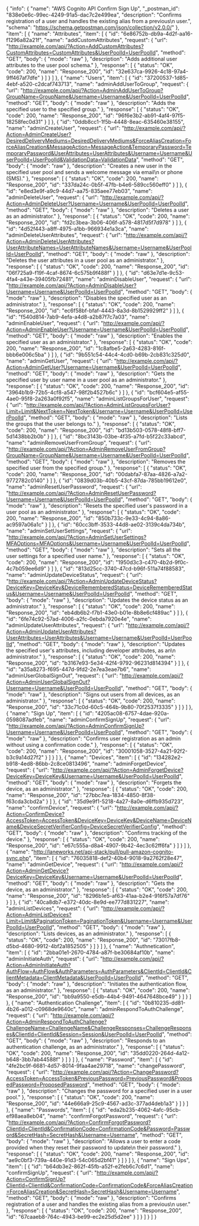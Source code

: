 {
  "info": {
    "name": "AWS Cognito API Confirm Sign Up",
    "_postman_id": "838e0e6c-99ec-4249-91a5-dac7c2e499ea",
    "description": "Confirms registration of a user and handles the existing alias from a previous\n            user.",
    "schema": "https://schema.getpostman.com/json/collection/v2.0.0/"
  },
  "item": [
    {
      "name": "Attributes",
      "item": [
        {
          "id": "6e86752b-db9a-4d2f-aa16-f1296a82a21f",
          "name": "addCustomAttributes",
          "request": {
            "url": "http://example.com/api/?Action=AddCustomAttributes?CustomAttributes=CustomAttributes&UserPoolId=UserPoolId",
            "method": "GET",
            "body": {
              "mode": "raw"
            },
            "description": "Adds additional user attributes to the user pool schema."
          },
          "response": [
            {
              "status": "OK",
              "code": 200,
              "name": "Response_200",
              "id": "32e637ca-9926-4c18-97a4-9ff467af7dfe"
            }
          ]
        }
      ]
    },
    {
      "name": "Users",
      "item": [
        {
          "id": "37200537-1d85-4ebf-a520-c2dcaf743713",
          "name": "adminAddUserToGroup",
          "request": {
            "url": "http://example.com/api/?Action=AdminAddUserToGroup?GroupName=GroupName&Username=Username&UserPoolId=UserPoolId",
            "method": "GET",
            "body": {
              "mode": "raw"
            },
            "description": "Adds the specified user to the specified group."
          },
          "response": [
            {
              "status": "OK",
              "code": 200,
              "name": "Response_200",
              "id": "96f6e3b2-ab91-4af4-97f5-18258fec0d31"
            }
          ]
        },
        {
          "id": "0ddb8cc1-1f5b-4448-8eac-635460e38155",
          "name": "adminCreateUser",
          "request": {
            "url": "http://example.com/api/?Action=AdminCreateUser?DesiredDeliveryMediums=DesiredDeliveryMediums&ForceAliasCreation=ForceAliasCreation&MessageAction=MessageAction&TemporaryPassword=TemporaryPassword&UserAttributes=UserAttributes&Username=Username&UserPoolId=UserPoolId&ValidationData=ValidationData",
            "method": "GET",
            "body": {
              "mode": "raw"
            },
            "description": "Creates a new user in the specified user pool and sends a welcome message via email\n            or phone (SMS)."
          },
          "response": [
            {
              "status": "OK",
              "code": 200,
              "name": "Response_200",
              "id": "337da24c-0b5f-47fb-b4e6-589cc560eff0"
            }
          ]
        },
        {
          "id": "e8ed3e9f-a9c9-44d7-aa75-835aee77eb03",
          "name": "adminDeleteUser",
          "request": {
            "url": "http://example.com/api/?Action=AdminDeleteUser?Username=Username&UserPoolId=UserPoolId",
            "method": "GET",
            "body": {
              "mode": "raw"
            },
            "description": "Deletes a user as an administrator."
          },
          "response": [
            {
              "status": "OK",
              "code": 200,
              "name": "Response_200",
              "id": "fd2c3bea-3b06-406f-a578-4817d5f7d978"
            }
          ]
        },
        {
          "id": "4d52f443-a8ff-4975-a1bb-966934e1a3ca",
          "name": "adminDeleteUserAttributes",
          "request": {
            "url": "http://example.com/api/?Action=AdminDeleteUserAttributes?UserAttributeNames=UserAttributeNames&Username=Username&UserPoolId=UserPoolId",
            "method": "GET",
            "body": {
              "mode": "raw"
            },
            "description": "Deletes the user attributes in a user pool as an administrator."
          },
          "response": [
            {
              "status": "OK",
              "code": 200,
              "name": "Response_200",
              "id": "06f725a9-f19f-4caf-8674-6c575b9f488f"
            }
          ]
        },
        {
          "id": "d63e7d1e-9c53-4fa4-a43e-39405fb72481",
          "name": "adminDisableUser",
          "request": {
            "url": "http://example.com/api/?Action=AdminDisableUser?Username=Username&UserPoolId=UserPoolId",
            "method": "GET",
            "body": {
              "mode": "raw"
            },
            "description": "Disables the specified user as an administrator."
          },
          "response": [
            {
              "status": "OK",
              "code": 200,
              "name": "Response_200",
              "id": "ec6f58bf-bfaf-4443-8a3d-8b1529929ff2"
            }
          ]
        },
        {
          "id": "f540d814-7ab9-4efa-a4d8-a2b87f7c7a03",
          "name": "adminEnableUser",
          "request": {
            "url": "http://example.com/api/?Action=AdminEnableUser?Username=Username&UserPoolId=UserPoolId",
            "method": "GET",
            "body": {
              "mode": "raw"
            },
            "description": "Enables the specified user as an administrator."
          },
          "response": [
            {
              "status": "OK",
              "code": 200,
              "name": "Response_200",
              "id": "1c8afbe5-2a63-4283-816f-bbb6e006c5ba"
            }
          ]
        },
        {
          "id": "9b551c54-44c4-4cd0-b69b-2cb831c325d0",
          "name": "adminGetUser",
          "request": {
            "url": "http://example.com/api/?Action=AdminGetUser?Username=Username&UserPoolId=UserPoolId",
            "method": "GET",
            "body": {
              "mode": "raw"
            },
            "description": "Gets the specified user by user name in a user pool as an administrator."
          },
          "response": [
            {
              "status": "OK",
              "code": 200,
              "name": "Response_200",
              "id": "3964b1b9-72b5-4cf8-a547-98f2b4527b6c"
            }
          ]
        },
        {
          "id": "bcf604e5-af55-4ae0-95f8-2a263a0f92f5",
          "name": "adminListGroupsForUser",
          "request": {
            "url": "http://example.com/api/?Action=AdminListGroupsForUser?Limit=Limit&NextToken=NextToken&Username=Username&UserPoolId=UserPoolId",
            "method": "GET",
            "body": {
              "mode": "raw"
            },
            "description": "Lists the groups that the user belongs to."
          },
          "response": [
            {
              "status": "OK",
              "code": 200,
              "name": "Response_200",
              "id": "bd13b503-0578-48f8-bff7-5d1438bb2b0b"
            }
          ]
        },
        {
          "id": "8bc3143b-03be-4f35-a7fd-b5f22c33abcd",
          "name": "adminRemoveUserFromGroup",
          "request": {
            "url": "http://example.com/api/?Action=AdminRemoveUserFromGroup?GroupName=GroupName&Username=Username&UserPoolId=UserPoolId",
            "method": "GET",
            "body": {
              "mode": "raw"
            },
            "description": "Removes the specified user from the specified group."
          },
          "response": [
            {
              "status": "OK",
              "code": 200,
              "name": "Response_200",
              "id": "00dabfa7-87aa-4826-a7a2-9772782c0140"
            }
          ]
        },
        {
          "id": "0839d03b-40b5-43cf-87da-785bb19612e0",
          "name": "adminResetUserPassword",
          "request": {
            "url": "http://example.com/api/?Action=AdminResetUserPassword?Username=Username&UserPoolId=UserPoolId",
            "method": "GET",
            "body": {
              "mode": "raw"
            },
            "description": "Resets the specified user's password in a user pool as an administrator."
          },
          "response": [
            {
              "status": "OK",
              "code": 200,
              "name": "Response_200",
              "id": "850b733c-9e33-4c94-8a86-ac9597a06a1c"
            }
          ]
        },
        {
          "id": "60cc3bff-3533-44d8-ae02-3139c4da734b",
          "name": "adminSetUserSettings",
          "request": {
            "url": "http://example.com/api/?Action=AdminSetUserSettings?MFAOptions=MFAOptions&Username=Username&UserPoolId=UserPoolId",
            "method": "GET",
            "body": {
              "mode": "raw"
            },
            "description": "Sets all the user settings for a specified user name."
          },
          "response": [
            {
              "status": "OK",
              "code": 200,
              "name": "Response_200",
              "id": "1950d3c3-c470-4b2d-9f0c-4c7b059ee6d9"
            }
          ]
        },
        {
          "id": "813d25cc-3740-47cd-b96f-511a74f88583",
          "name": "adminUpdateDeviceStatus",
          "request": {
            "url": "http://example.com/api/?Action=AdminUpdateDeviceStatus?DeviceKey=DeviceKey&DeviceRememberedStatus=DeviceRememberedStatus&Username=Username&UserPoolId=UserPoolId",
            "method": "GET",
            "body": {
              "mode": "raw"
            },
            "description": "Updates the device status as an administrator."
          },
          "response": [
            {
              "status": "OK",
              "code": 200,
              "name": "Response_200",
              "id": "eb4db6b2-f7b1-43e0-b01e-8b8e6cf489ac"
            }
          ]
        },
        {
          "id": "6fe74c92-57ad-4006-a2fc-0ebda7920e4e",
          "name": "adminUpdateUserAttributes",
          "request": {
            "url": "http://example.com/api/?Action=AdminUpdateUserAttributes?UserAttributes=UserAttributes&Username=Username&UserPoolId=UserPoolId",
            "method": "GET",
            "body": {
              "mode": "raw"
            },
            "description": "Updates the specified user's attributes, including developer attributes, as an\n            administrator."
          },
          "response": [
            {
              "status": "OK",
              "code": 200,
              "name": "Response_200",
              "id": "b3167e93-5e34-42f4-9792-96231d814394"
            }
          ]
        },
        {
          "id": "a35a8273-f695-447d-9fd2-2e7ea3eae7b6",
          "name": "adminUserGlobalSignOut",
          "request": {
            "url": "http://example.com/api/?Action=AdminUserGlobalSignOut?Username=Username&UserPoolId=UserPoolId",
            "method": "GET",
            "body": {
              "mode": "raw"
            },
            "description": "Signs out users from all devices, as an administrator."
          },
          "response": [
            {
              "status": "OK",
              "code": 200,
              "name": "Response_200",
              "id": "33c71c0d-60c5-464b-9b80-70f2537f3335"
            }
          ]
        }
      ]
    },
    {
      "name": "Sign Up",
      "item": [
        {
          "id": "4205ac08-6757-4dae-920a-0598087adfeb",
          "name": "adminConfirmSignUp",
          "request": {
            "url": "http://example.com/api/?Action=AdminConfirmSignUp?Username=Username&UserPoolId=UserPoolId",
            "method": "GET",
            "body": {
              "mode": "raw"
            },
            "description": "Confirms user registration as an admin without using a confirmation code."
          },
          "response": [
            {
              "status": "OK",
              "code": 200,
              "name": "Response_200",
              "id": "30001058-3527-4a21-92f2-b3c9a14d27f2"
            }
          ]
        }
      ]
    },
    {
      "name": "Devices",
      "item": [
        {
          "id": "134282e2-b918-4ed8-86bb-2c8ce0813496",
          "name": "adminForgetDevice",
          "request": {
            "url": "http://example.com/api/?Action=AdminForgetDevice?DeviceKey=DeviceKey&Username=Username&UserPoolId=UserPoolId",
            "method": "GET",
            "body": {
              "mode": "raw"
            },
            "description": "Forgets the device, as an administrator."
          },
          "response": [
            {
              "status": "OK",
              "code": 200,
              "name": "Response_200",
              "id": "27bbc7ea-1834-4850-8f38-f63cda3cbd2a"
            }
          ]
        },
        {
          "id": "35d9e9f1-5218-4a27-8a0e-d6ffb935d723",
          "name": "confirmDevice",
          "request": {
            "url": "http://example.com/api/?Action=ConfirmDevice?AccessToken=AccessToken&DeviceKey=DeviceKey&DeviceName=DeviceName&DeviceSecretVerifierConfig=DeviceSecretVerifierConfig",
            "method": "GET",
            "body": {
              "mode": "raw"
            },
            "description": "Confirms tracking of the device."
          },
          "response": [
            {
              "status": "OK",
              "code": 200,
              "name": "Response_200",
              "id": "e67c555a-d8a4-4907-9b42-4ec3c62ff6fa"
            }
          ]
        }
      ]
    },
    {
      "name": "http://laneworks.net/api-stack/pull/pull-amazon-cognito-sync.php",
      "item": [
        {
          "id": "76035818-def2-40b4-9018-9a2762f28e47",
          "name": "adminGetDevice",
          "request": {
            "url": "http://example.com/api/?Action=AdminGetDevice?DeviceKey=DeviceKey&Username=Username&UserPoolId=UserPoolId",
            "method": "GET",
            "body": {
              "mode": "raw"
            },
            "description": "Gets the device, as an administrator."
          },
          "response": [
            {
              "status": "OK",
              "code": 200,
              "name": "Response_200",
              "id": "8296b1e5-af63-41aa-b2e4-916f57a7df76"
            }
          ]
        },
        {
          "id": "40ca8db7-e372-40dc-8e9d-ee777d831227",
          "name": "adminListDevices",
          "request": {
            "url": "http://example.com/api/?Action=AdminListDevices?Limit=Limit&PaginationToken=PaginationToken&Username=Username&UserPoolId=UserPoolId",
            "method": "GET",
            "body": {
              "mode": "raw"
            },
            "description": "Lists devices, as an administrator."
          },
          "response": [
            {
              "status": "OK",
              "code": 200,
              "name": "Response_200",
              "id": "73017fb8-d5bd-4680-9912-4bf2a1852505"
            }
          ]
        }
      ]
    },
    {
      "name": "Authnetication",
      "item": [
        {
          "id": "2bba01e1-2670-4784-a87f-be30684af10b",
          "name": "adminInitiateAuth",
          "request": {
            "url": "http://example.com/api/?Action=AdminInitiateAuth?AuthFlow=AuthFlow&AuthParameters=AuthParameters&ClientId=ClientId&ClientMetadata=ClientMetadata&UserPoolId=UserPoolId",
            "method": "GET",
            "body": {
              "mode": "raw"
            },
            "description": "Initiates the authentication flow, as an administrator."
          },
          "response": [
            {
              "status": "OK",
              "code": 200,
              "name": "Response_200",
              "id": "bb9a9550-e5db-44b4-9491-4647648bce49"
            }
          ]
        }
      ]
    },
    {
      "name": "Authentication Challenge",
      "item": [
        {
          "id": "0b810235-dd81-4b26-a012-c0968de9640c",
          "name": "adminRespondToAuthChallenge",
          "request": {
            "url": "http://example.com/api/?Action=AdminRespondToAuthChallenge?ChallengeName=ChallengeName&ChallengeResponses=ChallengeResponses&ClientId=ClientId&Session=Session&UserPoolId=UserPoolId",
            "method": "GET",
            "body": {
              "mode": "raw"
            },
            "description": "Responds to an authentication challenge, as an administrator."
          },
          "response": [
            {
              "status": "OK",
              "code": 200,
              "name": "Response_200",
              "id": "35dd0220-264d-4a12-b648-3bb7ab44588f"
            }
          ]
        }
      ]
    },
    {
      "name": "Password",
      "item": [
        {
          "id": "4fe2bc9f-6681-4d57-8014-9faa4ae29718",
          "name": "changePassword",
          "request": {
            "url": "http://example.com/api/?Action=ChangePassword?AccessToken=AccessToken&PreviousPassword=PreviousPassword&ProposedPassword=ProposedPassword",
            "method": "GET",
            "body": {
              "mode": "raw"
            },
            "description": "Changes the password for a specified user in a user pool."
          },
          "response": [
            {
              "status": "OK",
              "code": 200,
              "name": "Response_200",
              "id": "44e666a9-25c9-4567-ad3c-377ad4deb1a3"
            }
          ]
        }
      ]
    },
    {
      "name": "Passwords",
      "item": [
        {
          "id": "eda2b235-4062-4afc-95cb-ef98aea8eb04",
          "name": "confirmForgotPassword",
          "request": {
            "url": "http://example.com/api/?Action=ConfirmForgotPassword?ClientId=ClientId&ConfirmationCode=ConfirmationCode&Password=Password&SecretHash=SecretHash&Username=Username",
            "method": "GET",
            "body": {
              "mode": "raw"
            },
            "description": "Allows a user to enter a code provided when they reset their password to update\n            their password."
          },
          "response": [
            {
              "status": "OK",
              "code": 200,
              "name": "Response_200",
              "id": "ae9c0bf3-739a-440e-91d3-54c065d2bf41"
            }
          ]
        }
      ]
    },
    {
      "name": "Sign Ups",
      "item": [
        {
          "id": "b64db3e2-862f-45fb-a52f-e2feb6c7c6d1",
          "name": "confirmSignUp",
          "request": {
            "url": "http://example.com/api/?Action=ConfirmSignUp?ClientId=ClientId&ConfirmationCode=ConfirmationCode&ForceAliasCreation=ForceAliasCreation&SecretHash=SecretHash&Username=Username",
            "method": "GET",
            "body": {
              "mode": "raw"
            },
            "description": "Confirms registration of a user and handles the existing alias from a previous\n            user."
          },
          "response": [
            {
              "status": "OK",
              "code": 200,
              "name": "Response_200",
              "id": "67caaeb8-764c-4943-be99-ec2e25d5d2ee"
            }
          ]
        }
      ]
    }
  ]
}